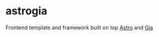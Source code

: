 # astrogia
Frontend template and framework built on top [Astro](https://astro.build/) and [Gia](https://github.com/giantcz/gia) 
